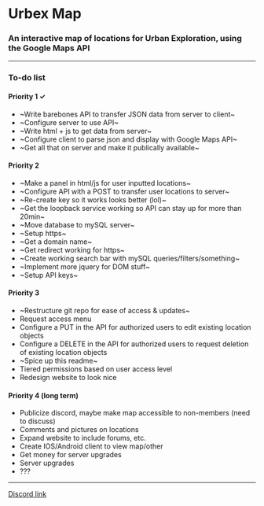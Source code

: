 # Urbex Map
### An interactive map of locations for Urban Exploration, using the Google Maps API

------

### To-do list

#### Priority 1  ✓
  * ~Write barebones API to transfer JSON data from server to client~
  * ~Configure server to use API~
  * ~Write html + js to get data from server~
  * ~Configure client to parse json and display with Google Maps API~
  * ~Get all that on server and make it publically available~
  
#### Priority 2
  * ~Make a panel in html/js for user inputted locations~
  * ~Configure API with a POST to transfer user locations to server~
  * ~Re-create key so it works looks better (lol)~
  * ~Get the loopback service working so API can stay up for more than 20min~
  * ~Move database to mySQL server~
  * ~Setup https~
  * ~Get a domain name~
  * ~Get redirect working for https~
  * ~Create working search bar with mySQL queries/filters/something~
  * ~Implement more jquery for DOM stuff~
  * ~Setup API keys~

#### Priority 3
  * ~Restructure git repo for ease of access & updates~
  * Request access menu
  * Configure a PUT in the API for authorized users to edit existing location objects
  * Configure a DELETE in the API for authorized users to request deletion of existing location objects
  * ~Spice up this readme~
  * Tiered permissions based on user access level
  * Redesign website to look nice

#### Priority 4 (long term)
  * Publicize discord, maybe make map accessible to non-members (need to discuss)
  * Comments and pictures on locations
  * Expand website to include forums, etc.
  * Create IOS/Android client to view map/other
  * Get money for server upgrades
  * Server upgrades
  * ???
  
------

[Discord link](https://discord.gg/PU9AdD4)
